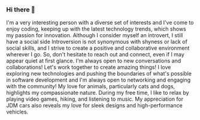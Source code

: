 ### Hi there 👋
I'm a very interesting person with a diverse set of interests and I've come to enjoy coding, keeping up with the latest technology trends, which shows my passion for innovation. Although I consider myself an introvert, I still have a social side Introversion is not synonymous with shyness or lack of social skills, and I strive to create a positive and collaborative environment wherever I go. So, don't hesitate to reach out and connect, even if I may appear quiet at first glance. I'm always open to new conversations and collaborations! Let's work together to create amazing things! I love exploring new technologies and pushing the boundaries of what's possible in software development and I'm always open to networking and engaging with the community! My love for animals, particularly cats and dogs, highlights my compassionate nature. During my free time, I like to relax by playing video games, hiking, and listening to music. My appreciation for JDM cars also reveals my love for sleek designs and high-performance vehicles.

<!--
**brianrono/brianrono** is a ✨ _special_ ✨ repository because its `README.md` (this file) appears on your GitHub profile.

- 🔭 I’m currently working on a web application that helps car owners find genuine parts for their vehicles.
    The app uses modern web technologies such as React, Redux, and Node.js to provide a user-friendly interface for searching and ordering authentic car parts from verified vendors.
- 🌱 Currently, I'm focusing on learning:
    Advanced JavaScript concepts such as async/await, Promises, and ES6+ features

- 👯 I'm passionate about contributing to open source projects that align with my interests and skills. Here are some areas I'm particularly excited about collaborating on:
    Machine learning and artificial intelligence
    Front-end web development using modern frameworks like React or Angular
- 🤔 As a developer, I'm constantly learning and improving my skills. Currently, I'm seeking assistance and guidance with:
    Understanding advanced data structures and algorithms
    Implementing effective testing strategies for my projects
- 💬 I'm always happy to share my knowledge and experiences with others. Feel free to ask me about:
    Front-end web development using modern frameworks like React
    Version control with Git and best practices for collaborative development
    Code quality, testing, and debugging strategies
- 📫 How to reach me: Email: brianrono16@gmail.com LinkedIn: linkedin.com/in/brian-rono-915223113 Twitter: @brian_kipkorir_ Instagram: @brian_kipkorir_
- 😄 Pronouns: Him
    Let's foster an inclusive community where everyone feels respected and valued!
- ⚡ Here's a fun fact about me:
    Despite my quiet personality and introverted nature, I love engaging in discussions and collaborating with others on meaningful projects. While I may not be the loudest voice in the room, I bring a thoughtful and analytical approach to problem-solving, and I enjoy deep conversations and exchanging ideas with fellow developers.
-->
